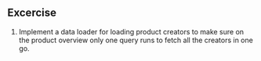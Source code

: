 ## Excercise

1. Implement a data loader for loading product creators to make sure on the product overview only one query runs to fetch all the creators in one go.

